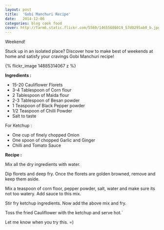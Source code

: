 ```yaml
---
layout: post
title:  'Gobi Manchuri Recipe'
date:   2014-12-06
categories: blog cook food
cover: http://farm6.static.flickr.com/5560/14655686019_57d0295ab0_b.jpg
---
```


Weekend! 

Stuck up in an isolated place? Discover how to make best of weekends at home and satisfy your cravings Gobi Manchuri recipe! 

{% flickr_image 14885314067 z %}

<b>Ingredients : </b> 

* 15-20 Cauliflower Florets
* 3-4 Tablespoon of Corn flour
* 2 Tablespoon of Maida flour
* 2-3 Tablespoon of Besan powder
* 1 Teaspoon of Black Pepper powder
* 1/2 Teaspoon of Chilli Powder
* Salt to taste

For Ketchup : 

* One cup of finely chopped Onion
* One spoon of chopped Garlic and Ginger
* Chilli and Tomato Sauce

<b>Recipe : </b>

Mix all the dry ingredients with water. 

Dip florets and deep fry. Once the florets are golden browned, remove and keep them aside. 

Mix a teaspoon of corn floor, pepper powder, salt, water and make sure its not too watery. Add sauce to this mix.

Stir fry ketchup ingredients. Now add the above mix and fry. 

Toss the fried Cauliflower with the ketchup and serve hot.`

Let me know when you try this. =)